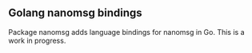 ## Golang nanomsg bindings

Package nanomsg adds language bindings for nanomsg in Go. This is a work in progress.
